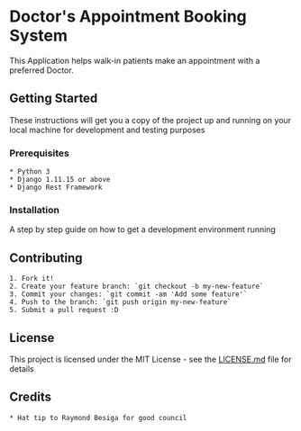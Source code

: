 # Doctor's Appointment Booking System
This Application helps walk-in patients make an appointment with a preferred Doctor.

## Getting Started
These instructions will get you a copy of the project up and running on your local machine for development and testing purposes

### Prerequisites
	* Python 3
	* Django 1.11.15 or above
	* Django Rest Framework
	
### Installation
A step by step guide on how to get a development environment running

## Contributing

	1. Fork it!
	2. Create your feature branch: `git checkout -b my-new-feature`
	3. Commit your changes: `git commit -am 'Add some feature'`
	4. Push to the branch: `git push origin my-new-feature`
	5. Submit a pull request :D

## License
This project is licensed under the MIT License - see the [LICENSE.md](LICENSE.md) file for details

## Credits
	* Hat tip to Raymond Besiga for good council
